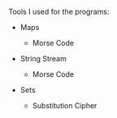 Tools I used for the programs:
- Maps
  - Morse Code

- String Stream
  - Morse Code

- Sets
  - Substitution Cipher